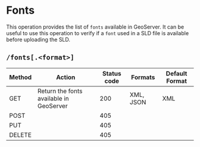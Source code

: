 # Fonts

This operation provides the list of `fonts` available in GeoServer. It can be useful to use this operation to verify if a `font` used in a SLD file is available before uploading the SLD.

## `/fonts[.<format>]`

| Method | Action                                  | Status code | Formats   | Default Format |
|--------|-----------------------------------------|-------------|-----------|----------------|
| GET    | Return the fonts available in GeoServer | 200         | XML, JSON | XML            |
| POST   |                                         | 405         |           |                |
| PUT    |                                         | 405         |           |                |
| DELETE |                                         | 405         |           |                |
